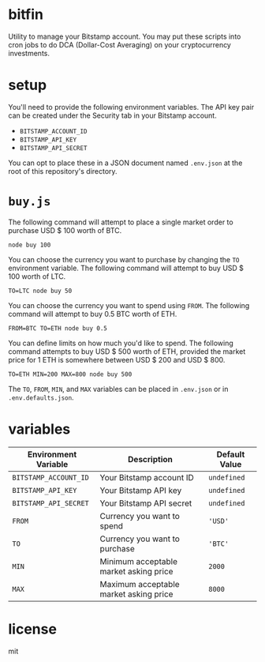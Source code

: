 # bitfin

Utility to manage your Bitstamp account. You may put these scripts into cron jobs to do DCA (Dollar-Cost Averaging) on your cryptocurrency investments.

# setup

You'll need to provide the following environment variables. The API key pair can be created under the Security tab in your Bitstamp account.

- `BITSTAMP_ACCOUNT_ID`
- `BITSTAMP_API_KEY`
- `BITSTAMP_API_SECRET`

You can opt to place these in a JSON document named `.env.json` at the root of this repository's directory.

# `buy.js`

The following command will attempt to place a single market order to purchase USD $ 100 worth of BTC.

```
node buy 100
```

You can choose the currency you want to purchase by changing the `TO` environment variable. The following command will attempt to buy USD $ 100 worth of LTC.

```
TO=LTC node buy 50
```

You can choose the currency you want to spend using `FROM`. The following command will attempt to buy 0.5 BTC worth of ETH.

```
FROM=BTC TO=ETH node buy 0.5
```

You can define limits on how much you'd like to spend. The following command attempts to buy USD $ 500 worth of ETH, provided the market price for 1 ETH is somewhere between USD $ 200 and USD $ 800.

```
TO=ETH MIN=200 MAX=800 node buy 500
```

The `TO`, `FROM`, `MIN`, and `MAX` variables can be placed in `.env.json` or in `.env.defaults.json`.

# variables

Environment Variable  | Description                            | Default Value
----------------------|----------------------------------------|--------------------
`BITSTAMP_ACCOUNT_ID` | Your Bitstamp account ID               | `undefined`
`BITSTAMP_API_KEY`    | Your Bitstamp API key                  | `undefined`
`BITSTAMP_API_SECRET` | Your Bitstamp API secret               | `undefined`
`FROM`                | Currency you want to spend             | `'USD'`
`TO`                  | Currency you want to purchase          | `'BTC'`
`MIN`                 | Minimum acceptable market asking price | `2000`
`MAX`                 | Maximum acceptable market asking price | `8000`

# license

mit
